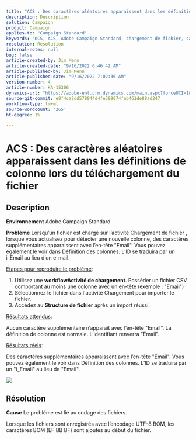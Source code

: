 ```yaml
---
title: "ACS : Des caractères aléatoires apparaissent dans les définitions de colonne lors du téléchargement du fichier"
description: Description
solution: Campaign
product: Campaign
applies-to: "Campaign Standard"
keywords: "KCS, ACS, Adobe Campaign Standard, chargement de fichier, caractères aléatoires, définitions de colonne, libellé, identifiant, téléchargement de fichier, activité de chargement"
resolution: Resolution
internal-notes: null
bug: false
article-created-by: Jim Menn
article-created-date: "9/16/2022 6:46:42 AM"
article-published-by: Jim Menn
article-published-date: "9/16/2022 7:02:36 AM"
version-number: 4
article-number: KA-15306
dynamics-url: "https://adobe-ent.crm.dynamics.com/main.aspx?forceUCI=1&pagetype=entityrecord&etn=knowledgearticle&id=40695b52-8b35-ed11-9db1-0022480866ad"
source-git-commit: e8f4ca2dd578944d4fe399074fab461de88ad247
workflow-type: tm+mt
source-wordcount: '265'
ht-degree: 1%

---
```


# ACS : Des caractères aléatoires apparaissent dans les définitions de colonne lors du téléchargement du fichier

## Description


<b>Environnement</b>
Adobe Campaign Standard

<b>Problème</b>
Lorsqu’un fichier est chargé sur l’activité Chargement de fichier , lorsque vous actualisez pour détecter une nouvelle colonne, des caractères supplémentaires apparaissent avec l’en-tête &quot;Email&quot;.
Vous pouvez également le voir dans Définition des colonnes.
L’ID se traduira par un i_Email au lieu d’un e-mail.

<u>Étapes pour reproduire le problème</u>:

1. Utilisez une <b>workflow</b><b>Activité de chargement</b>.
Posséder un fichier CSV comportant au moins une colonne avec un en-tête (exemple : &quot;Email&quot;)
2. Sélectionnez le fichier dans l&#39;activité Chargement pour importer le fichier.
3. Accédez au <b>Structure de fichier</b> après un import réussi.

<u>Résultats attendus</u>:

Aucun caractère supplémentaire n’apparaît avec l’en-tête &quot;Email&quot;.
La définition de colonne est normale.
L’identifiant renverra &quot;Email&quot;.

<u>Résultats réels</u>:

Des caractères supplémentaires apparaissent avec l’en-tête &quot;Email&quot;.
Vous pouvez également le voir dans Définition des colonnes.
L’ID se traduira par un &quot;i_Email&quot; au lieu de &quot;Email&quot;.

![](https://support.neolane.net/nl/jsp/previewFile.jsp?md5=0b4065125940743e01772361c3de7a42&amp;amp;ext=png&amp;amp;contentType=image/png&amp;amp;fileName=Load%20File%20Screen%20shot.png&amp;amp;__sessiontoken=___T6lIC6yifQm9PSg+71ewRkrmB1/tfKMdlN13lb9GkQA1d2ToxnddGEqJttAdN7IYNTQuGId1i+dlfO5r/nPKE5ad+kz0e8dAXoH4VqdvidxXXwq7EkJUIAIA)


## Résolution


<b>Cause</b>
Le problème est lié au codage des fichiers.

Lorsque les fichiers sont enregistrés avec l’encodage UTF-8 BOM, les caractères BOM (EF BB BF) sont ajoutés au début du fichier.
